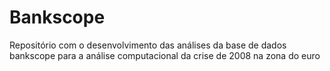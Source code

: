 # Bankscope
Repositório com o desenvolvimento das análises da base de dados bankscope para a análise computacional da crise de 2008 na zona do euro
